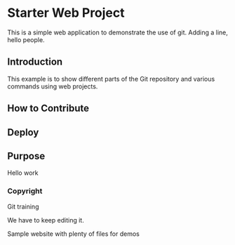 # Starter Web Project
This is a simple web application to demonstrate
the use of git. Adding a line, hello people.

## Introduction

This example is to show different parts
of the Git repository and various commands
using web projects.

## How to Contribute

## Deploy

## Purpose
Hello work

### Copyright
Git training

We have to keep editing it.

Sample website with plenty of files for demos
